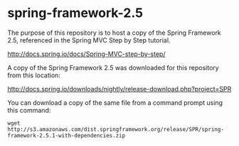 # spring-framework-2.5

The purpose of this repository is to host a copy of the Spring Framework 2.5, referenced in the Spring MVC Step by Step tutorial. 

http://docs.spring.io/docs/Spring-MVC-step-by-step/

A copy of the Spring Framework 2.5 was downloaded for this repository from this location:  

http://docs.spring.io/downloads/nightly/release-download.php?project=SPR

You can download a copy of the same file from a command prompt using this command:

    wget http://s3.amazonaws.com/dist.springframework.org/release/SPR/spring-framework-2.5.1-with-dependencies.zip
